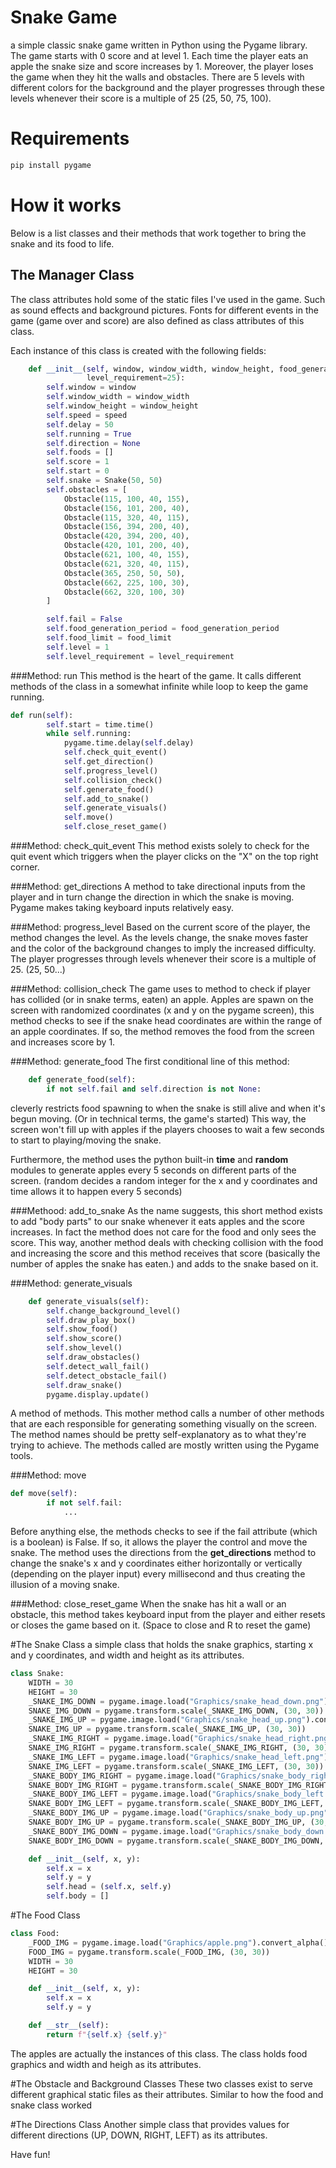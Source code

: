 # Snake Game
a simple classic snake game written in Python using the Pygame library. The game starts
with 0 score and at level 1. Each time the player eats an apple the snake size and score increases by 1.
Moreover, the player loses the game when they hit the walls and obstacles. There are 5 levels with
different colors for the background and the player progresses through these levels whenever their score
is a multiple of 25 (25, 50, 75, 100).

# Requirements
```python
pip install pygame
```
# How it works

Below is a list classes and their methods that work together to bring the snake and its food to life. 

## The Manager Class
The class attributes hold some of the static files I've used in the game. Such as sound effects and background pictures. Fonts for different events in the game (game over and score) are also defined as class attributes of this class.

Each instance of this class is created with the following fields:
```python
    def __init__(self, window, window_width, window_height, food_generation_period=2.5, speed=6, food_limit=5,
                 level_requirement=25):
        self.window = window
        self.window_width = window_width
        self.window_height = window_height
        self.speed = speed
        self.delay = 50
        self.running = True
        self.direction = None
        self.foods = []
        self.score = 1
        self.start = 0
        self.snake = Snake(50, 50)
        self.obstacles = [
            Obstacle(115, 100, 40, 155),
            Obstacle(156, 101, 200, 40),
            Obstacle(115, 320, 40, 115),
            Obstacle(156, 394, 200, 40),
            Obstacle(420, 394, 200, 40),
            Obstacle(420, 101, 200, 40),
            Obstacle(621, 100, 40, 155),
            Obstacle(621, 320, 40, 115),
            Obstacle(365, 250, 50, 50),
            Obstacle(662, 225, 100, 30),
            Obstacle(662, 320, 100, 30)
        ]

        self.fail = False
        self.food_generation_period = food_generation_period
        self.food_limit = food_limit
        self.level = 1
        self.level_requirement = level_requirement
```

###Method: run
This method is the heart of the game. It calls different methods of the class in a somewhat infinite while loop to keep the game running.
```python
def run(self):
        self.start = time.time()
        while self.running:
            pygame.time.delay(self.delay)
            self.check_quit_event()
            self.get_direction()
            self.progress_level()
            self.collision_check()
            self.generate_food()
            self.add_to_snake()
            self.generate_visuals()
            self.move()
            self.close_reset_game()

```

###Method: check_quit_event
This method exists solely to check for the quit event which triggers when the player clicks on the "X" on the top right corner.

###Method: get_directions
A method to take directional inputs from the player and in turn change the direction in which the snake is moving. Pygame makes taking keyboard inputs relatively easy.

###Method: progress_level
Based on the current score of the player, the method changes the level. As the levels change, the snake moves faster and the color of the background changes to imply the increased difficulty. The player progresses through levels whenever their score is a multiple of 25. (25, 50...)

###Method: collision_check
The game uses to method to check if player has collided (or in snake terms, eaten) an apple. Apples are spawn on the screen with randomized coordinates (x and y on the pygame screen), this method checks to see if the snake head coordinates are within the range of an apple coordinates. If so, the method removes the food from the screen and increases score by 1.

###Method: generate_food
The first conditional line of this method:
```python
    def generate_food(self):
        if not self.fail and self.direction is not None:
```
cleverly restricts food spawning to when the snake is still alive and when it's begun moving. (Or in technical terms, the game's started)
This way, the screen won't fill up with apples if the players chooses to wait a few seconds to start to playing/moving the snake.

Furthermore, the method uses the python built-in **time** and **random** modules to generate apples every 5 seconds on different parts of the screen. (random decides a random integer for the x and y coordinates and time allows it to happen every 5 seconds)


###Methood: add_to_snake
As the name suggests, this short method exists to add "body parts" to our snake whenever it eats apples and the score increases.
In fact the method does not care for the food and only sees the score. This way, another method deals with checking collision with the food and increasing the score and this method receives that score (basically the number of apples the snake has eaten.) and adds to the snake based on it.

###Method: generate_visuals
```python
    def generate_visuals(self):
        self.change_background_level()
        self.draw_play_box()
        self.show_food()
        self.show_score()
        self.show_level()
        self.draw_obstacles()
        self.detect_wall_fail()
        self.detect_obstacle_fail()
        self.draw_snake()
        pygame.display.update()
```
A method of methods. This mother method calls a number of other methods that are each responsible for generating something visually on the screen. The method names should be pretty self-explanatory as to what they're trying to achieve.
The methods called are mostly written using the Pygame tools.


###Method: move
```python
def move(self):
        if not self.fail:
            ...
```
Before anything else, the methods checks to see if the fail attribute (which is a boolean) is False. If so, it allows the player the control and move the snake. The method uses the directions from the **get_directions** method to change the snake's x and y coordinates either horizontally or vertically (depending on the player input) every millisecond and thus creating the illusion of a moving snake.


###Method: close_reset_game
When the snake has hit a wall or an obstacle, this method takes keyboard input from the player and either resets or closes the game based on it. (Space to close and R to reset the game)


#The Snake Class
a simple class that holds the snake graphics, starting x and y coordinates, and width and height as its attributes.
```python
class Snake:
    WIDTH = 30
    HEIGHT = 30
    _SNAKE_IMG_DOWN = pygame.image.load("Graphics/snake_head_down.png").convert_alpha()
    SNAKE_IMG_DOWN = pygame.transform.scale(_SNAKE_IMG_DOWN, (30, 30))
    _SNAKE_IMG_UP = pygame.image.load("Graphics/snake_head_up.png").convert_alpha()
    SNAKE_IMG_UP = pygame.transform.scale(_SNAKE_IMG_UP, (30, 30))
    _SNAKE_IMG_RIGHT = pygame.image.load("Graphics/snake_head_right.png").convert_alpha()
    SNAKE_IMG_RIGHT = pygame.transform.scale(_SNAKE_IMG_RIGHT, (30, 30))
    _SNAKE_IMG_LEFT = pygame.image.load("Graphics/snake_head_left.png").convert_alpha()
    SNAKE_IMG_LEFT = pygame.transform.scale(_SNAKE_IMG_LEFT, (30, 30))
    _SNAKE_BODY_IMG_RIGHT = pygame.image.load("Graphics/snake_body_right.png").convert_alpha()
    SNAKE_BODY_IMG_RIGHT = pygame.transform.scale(_SNAKE_BODY_IMG_RIGHT, (30, 30))
    _SNAKE_BODY_IMG_LEFT = pygame.image.load("Graphics/snake_body_left.png").convert_alpha()
    SNAKE_BODY_IMG_LEFT = pygame.transform.scale(_SNAKE_BODY_IMG_LEFT, (30, 30))
    _SNAKE_BODY_IMG_UP = pygame.image.load("Graphics/snake_body_up.png").convert_alpha()
    SNAKE_BODY_IMG_UP = pygame.transform.scale(_SNAKE_BODY_IMG_UP, (30, 30))
    _SNAKE_BODY_IMG_DOWN = pygame.image.load("Graphics/snake_body_down.png").convert_alpha()
    SNAKE_BODY_IMG_DOWN = pygame.transform.scale(_SNAKE_BODY_IMG_DOWN, (30, 30))

    def __init__(self, x, y):
        self.x = x
        self.y = y
        self.head = (self.x, self.y)
        self.body = []
```


#The Food Class
```python
class Food:
    _FOOD_IMG = pygame.image.load("Graphics/apple.png").convert_alpha()
    FOOD_IMG = pygame.transform.scale(_FOOD_IMG, (30, 30))
    WIDTH = 30
    HEIGHT = 30

    def __init__(self, x, y):
        self.x = x
        self.y = y

    def __str__(self):
        return f"{self.x} {self.y}"
```
The apples are actually the instances of this class. The class holds food graphics and width and heigh as its attributes.



#The Obstacle and Background Classes
These two classes exist to serve different graphical static files as their attributes. Similar to how the food and snake class worked

#The Directions Class
Another simple class that provides values for different directions (UP, DOWN, RIGHT, LEFT) as its attributes.

Have fun!
